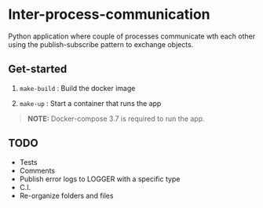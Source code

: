 # Inter-process-communication

Python application where couple of processes communicate wth each other using the publish-subscribe pattern to exchange objects.

## Get-started

1. `make-build` : Build the docker image

2. `make-up` : Start a container that runs the app

> **NOTE:** Docker-compose 3.7 is required to run the app.

## TODO

* Tests
* Comments
* Publish error logs to LOGGER with a specific type
* C.I.
* Re-organize folders and files
